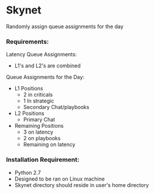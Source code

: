 # Skynet
Randomly assign queue assignments for the day

### Requirements:

Latency Queue Assignments:

- L1's and L2's are combined

Queue Assignments for the Day:

- L1 Positions
  - 2 in criticals
  - 1 In strategic
  - Secondary Chat/playbooks
- L2 Positions
  - Primary Chat
- Remaining Positions
  - 3 on latency
  - 2 on playbooks
  - Remaining on latency

### Installation Requirement:

- Python 2.7
- Designed to be ran on Linux machine
- Skynet directory should reside in user's home directory
